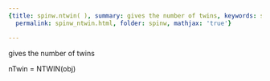 ```yaml
---
{title: spinw.ntwin( ), summary: gives the number of twins, keywords: sample, sidebar: sw_sidebar,
  permalink: spinw_ntwin.html, folder: spinw, mathjax: 'true'}

---
```

gives the number of twins
 
nTwin = NTWIN(obj)
 
